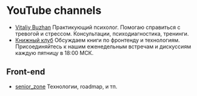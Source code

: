 # YouTube channels

- [Vitaliy Buzhan](https://www.youtube.com/@VitaliyBuzhan)
  Практикующий психолог. Помогаю справиться с тревогой и стрессом. Консультации, психодиагностика, тренинги.
- [Книжный клуб](https://www.youtube.com/@pomazkovclub)
  Обсуждаем книги по фронтенду и технологиям. Присоединяйтесь к нашим еженедельным встречам и дискуссиям каждую пятницу в 18:00 МСК.

## Front-end

- [senior_zone](https://www.youtube.com/@senior_zone) Технологии, roadmap, и тп.